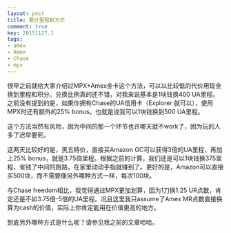 ```yaml
---
layout: post
title: 累计里程新方式
comment: true
key: 20151127.1
tags:
- amex
- Amex
- Chase
- mpx
---
```


很早之前就给大家介绍过MPX+Amex金卡这个方法，可以以比较低的代价用现金换到里程和积分。兑换比例真的还不错，对我来说基本是1块钱换400 UA里程。之前没有提到的是，如果你拥有Chase的UA信用卡（Explorer 就可以），使用MPX时还有额外的25% bonus。也就是说我可以1块钱换到500 UA里程。

这个方法当然有风险，因为中间的那一个环节也许哪天就不work了，因为玩的人多了迟早要死。

这两天比较好的是，黑五特价，直接买Amazon GC可以获得3倍的UA里程，再加上25% bonus，就是3.75倍里程。根据之前的计算，我们还是可以1块钱换375里程，省钱了中间的跑路，在家里动动手指就赚到了。更好的是，Amazon可以直接买500块，而不需要像另外哪种方式一样，每次100块。

与Chase freedom相比，我觉得通过MPX更加划算，因为1刀换1.25 UR点数，肯定还是不如3.75倍-5倍的UA里程。况且这里我只assume了Amex MR点数直接换算为cash的价值，实际上你肯定能用在价值更高的地方。

到底另外哪种方式是什么呢？请参见我之前的文章哈哈。